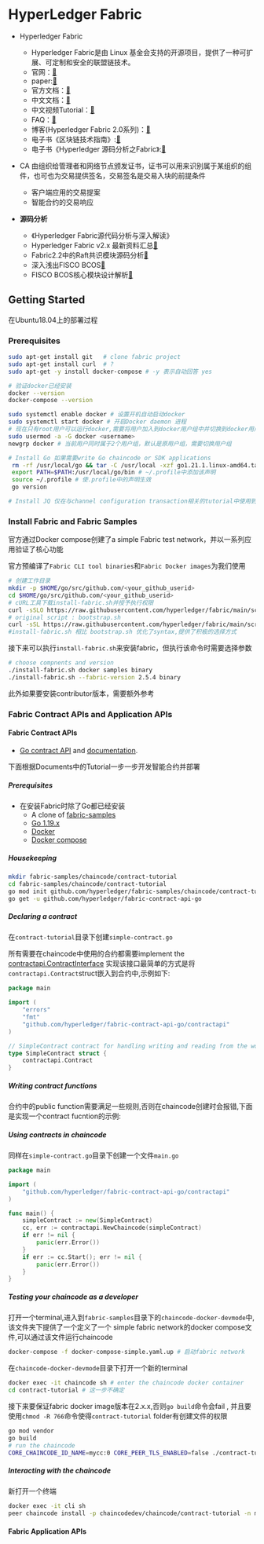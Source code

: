 # HyperLedger Fabric

- Hyperledger Fabric
  - Hyperledger Fabric是由 Linux 基金会支持的开源项目，提供了一种可扩展、可定制和安全的联盟链技术。
  - 官网：[🔗](https://www.hyperledger.org/use/fabric)
  - paper:[🔗](https://arxiv.org/pdf/1801.10228.pdf)
  - 官方文档：[🔗](https://hyperledger-fabric.readthedocs.io/en/release-2.5/)
  - 中文文档：[🔗](https://hyperledgercn.github.io/hyperledgerDocs/)
  - 中文视频Tutorial：[🔗](https://wiki.hyperledger.org/display/TWGC/Fabric+Video+Tutorial)
  - FAQ：[🔗](https://github.com/Hyperledger-TWGC/FAQ)
  - 博客(Hyperledger Fabric 2.0系列)：[🔗](https://blog.csdn.net/qq_28540443/article/details/104265844)
  - 电子书《区块链技术指南》:[🔗](https://github.com/yeasy/blockchain_guide)
  - 电子书《Hyperledger 源码分析之Fabric》:[🔗](https://github.com/yeasy/hyperledger_code_fabric)



- CA 由组织给管理者和网络节点颁发证书，证书可以用来识别属于某组织的组件，也可也为交易提供签名，交易签名是交易入块的前提条件
  - 客户端应用的交易提案
  - 智能合约的交易响应

- **源码分析**
  - 《Hyperledger Fabric源代码分析与深入解读》
  - Hyperledger Fabric v2.x 最新资料汇总[🔗](https://hello2mao.github.io/2020/04/22/hyperledger-fabric-v2.x-info/)
  - Fabric2.2中的Raft共识模块源码分析[🔗](https://www.cnblogs.com/GarrettWale/p/16131853.html)
  - 深入浅出FISCO BCOS[🔗](https://fisco-bcos-documentation.readthedocs.io/zh_CN/latest/docs/articles/index.html)
  - FISCO BCOS核心模块设计解析[🔗](https://fisco-bcos-documentation.readthedocs.io/zh_CN/latest/docs/design/index.html)

## Getting Started

在Ubuntu18.04上的部署过程

### Prerequisites

```bash
sudo apt-get install git   # clone fabric project
sudo apt-get install curl  # ?
sudo apt-get -y install docker-compose # -y 表示自动回答 yes
```

```bash
# 验证docker已经安装
docker --version
docker-compose --version
```

```bash
sudo systemctl enable docker # 设置开机自动启动docker
sudo systemctl start docker # 开启Docker daemon 进程
# 现在只有root用户可以运行docker,需要将用户加入到docker用户组中并切换到docker用户组
sudo usermod -a -G docker <username>
newgrp docker # 当前用户同时属于2个用户组，默认是原用户组，需要切换用户组
```

```bash
# Install Go 如果需要write Go chaincode or SDK applications
 rm -rf /usr/local/go && tar -C /usr/local -xzf go1.21.1.linux-amd64.tar.gz
 export PATH=$PATH:/usr/local/go/bin # ~/.profile中添加该声明
 source ~/.profile # 使.profile中的声明生效
 go version 
```

```bash
# Install JQ 仅在与channel configuration transaction相关的tutorial中使用到
```

### Install Fabric and Fabric Samples

官方通过Docker compose创建了a simple Fabric test network，并以一系列应用验证了核心功能

官方预编译了`Fabric CLI tool binaries`和`Fabric Docker images`为我们使用

```bash
# 创建工作目录 
mkdir -p $HOME/go/src/github.com/<your_github_userid>
cd $HOME/go/src/github.com/<your_github_userid>
# cURL工具下载install-fabric.sh并授予执行权限
curl -sSLO https://raw.githubusercontent.com/hyperledger/fabric/main/scripts/install-fabric.sh && chmod +x install-fabric.sh
# original script : bootstrap.sh
curl -sSL https://raw.githubusercontent.com/hyperledger/fabric/main/scripts/bootstrap.sh| bash -s
#install-fabric.sh 相比 bootstrap.sh 优化了syntax,提供了积极的选择方式
```

接下来可以执行`install-fabric.sh`来安装fabric，但执行该命令时需要选择参数

```bash
# choose compnents and version
./install-fabric.sh docker samples binary
./install-fabric.sh --fabric-version 2.5.4 binary
```

此外如果要安装contributor版本，需要额外参考

[开发者模式]: https://hyperledger-fabric.readthedocs.io/en/latest/dev-setup/devenv.html

### Fabric Contract APIs and Application APIs

#### Fabric Contract APIs

- [Go contract API](https://github.com/hyperledger/fabric-contract-api-go) and [documentation](https://pkg.go.dev/github.com/hyperledger/fabric-contract-api-go).

下面根据Documents中的Tutorial一步一步开发智能合约并部署

##### Prerequisites

- 在安装Fabric时除了Go都已经安装
  - A clone of [fabric-samples](https://github.com/hyperledger/fabric-samples)
  - [Go 1.19.x](https://golang.org/doc/install)
  - [Docker](https://docs.docker.com/install/)
  - [Docker compose](https://docs.docker.com/compose/install/)

##### Housekeeping

```bash
mkdir fabric-samples/chaincode/contract-tutorial
cd fabric-samples/chaincode/contract-tutorial
go mod init github.com/hyperledger/fabric-samples/chaincode/contract-tutorial
go get -u github.com/hyperledger/fabric-contract-api-go
```

##### Declaring a contract

在`contract-tutorial`目录下创建`simple-contract.go`

所有需要在chaincode中使用的合约都需要implement the [contractapi.ContractInterface](https://godoc.org/github.com/hyperledger/fabric-contract-api-go/contractapi#ContractInterface) 实现该接口最简单的方式是将`contractapi.Contract`struct嵌入到合约中,示例如下:

```go
package main

import (
    "errors"
    "fmt"
    "github.com/hyperledger/fabric-contract-api-go/contractapi"
)

// SimpleContract contract for handling writing and reading from the world state
type SimpleContract struct {
    contractapi.Contract
}
```

##### Writing contract functions

合约中的public function需要满足一些规则,否则在chaincode创建时会报错,下面是实现一个contract fucntion的示例:



##### Using contracts in chaincode

同样在`simple-contract.go`目录下创建一个文件`main.go`

```go
package main

import (
    "github.com/hyperledger/fabric-contract-api-go/contractapi"
)

func main() {
	simpleContract := new(SimpleContract)
    cc, err := contractapi.NewChaincode(simpleContract)
    if err != nil {
        panic(err.Error())
    }
    if err := cc.Start(); err != nil {
        panic(err.Error())
    }
}
```

##### Testing your chaincode as a developer

打开一个terminal,进入到`fabric-samples`目录下的`chaincode-docker-devmode`中,该文件夹下提供了一个定义了一个 simple fabric network的docker compose文件,可以通过该文件运行chaincode

```bash
docker-compose -f docker-compose-simple.yaml.up # 启动fabric network
```

在`chaincode-docker-devmode`目录下打开一个新的terminal

```bash
docker exec -it chaincode sh # enter the chaincode docker container
cd contract-tutorial # 这一步不确定
```

接下来要保证fabric docker image版本在2.x.x,否则`go build`命令会fail , 并且要使用`chmod -R 766`命令使得`contract-tutorial` folder有创建文件的权限

```bash
go mod vendor
go build
# run the chaincode
CORE_CHAINCODE_ID_NAME=mycc:0 CORE_PEER_TLS_ENABLED=false ./contract-tutorial -peer.address peer:7052 
```

##### Interacting with the chaincode

新打开一个终端

```bash
docker exec -it cli sh
peer chaincode install -p chaincodedev/chaincode/contract-tutorial -n mycc -v 0
```



#### Fabric Application APIs

